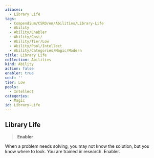```yaml
---
aliases:
  - Library Life
tags:
  - Compendium/CSRD/en/Abilities/Library-Life
  - Ability
  - Ability/Enabler
  - Ability/Cost/
  - Ability/Tier/Low
  - Ability/Pool/Intellect
  - Ability/Categories/Magic/Modern
title: Library Life
collection: Abilities
kind: Ability
action: false
enabler: true
cost: ''
tier: Low
pools:
  - Intellect
categories:
  - Magic
id: Library-Life
---
```

## Library Life  
>**Enabler**    
When a problem needs solving, you may not know the solution, but you know where to look. You are trained in research. Enabler.  
  
  
  
  
  
  

